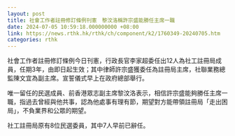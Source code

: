 ```yaml
---
layout: post
title: 社會工作者註冊修訂條例刊憲　黎汶洛稱許宗盛能勝任主席一職
date: 2024-07-05 10:59:18.000000000 +08:00
link: https://news.rthk.hk/rthk/ch/component/k2/1760349-20240705.htm
categories: rthk
---
```


社會工作者註冊修訂條例今日刊憲，行政長官李家超委任出12人為社工註冊局成員，任期3年，由即日起生效；其中律師許宗盛獲委任為註冊局主席，社聯業務總監陳文宜為副主席。宣誓儀式早上在政府總部舉行。

唯一留任的民選成員、前香港眾志副主席黎汶洛表示，相信許宗盛能夠勝任主席一職，指過去曾經與他共事，認為他處事有理有節，期望對方能帶領註冊局「走出困局」，不負業界和公眾的期望。

社工註冊局原有8位民選委員，其中7人早前已辭任。
